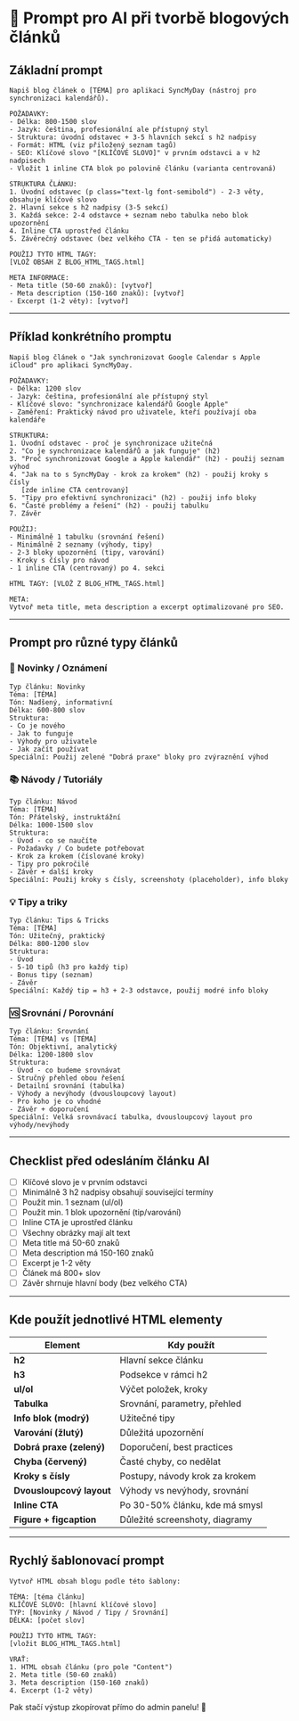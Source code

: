 # 🤖 Prompt pro AI při tvorbě blogových článků

## Základní prompt

```
Napiš blog článek o [TÉMA] pro aplikaci SyncMyDay (nástroj pro synchronizaci kalendářů).

POŽADAVKY:
- Délka: 800-1500 slov
- Jazyk: čeština, profesionální ale přístupný styl
- Struktura: úvodní odstavec + 3-5 hlavních sekcí s h2 nadpisy
- Formát: HTML (viz přiložený seznam tagů)
- SEO: Klíčové slovo "[KLÍČOVÉ SLOVO]" v prvním odstavci a v h2 nadpisech
- Vložit 1 inline CTA blok po polovině článku (varianta centrovaná)

STRUKTURA ČLÁNKU:
1. Úvodní odstavec (p class="text-lg font-semibold") - 2-3 věty, obsahuje klíčové slovo
2. Hlavní sekce s h2 nadpisy (3-5 sekcí)
3. Každá sekce: 2-4 odstavce + seznam nebo tabulka nebo blok upozornění
4. Inline CTA uprostřed článku
5. Závěrečný odstavec (bez velkého CTA - ten se přidá automaticky)

POUŽIJ TYTO HTML TAGY:
[VLOŽ OBSAH Z BLOG_HTML_TAGS.html]

META INFORMACE:
- Meta title (50-60 znaků): [vytvoř]
- Meta description (150-160 znaků): [vytvoř]
- Excerpt (1-2 věty): [vytvoř]
```

---

## Příklad konkrétního promptu

```
Napiš blog článek o "Jak synchronizovat Google Calendar s Apple iCloud" pro aplikaci SyncMyDay.

POŽADAVKY:
- Délka: 1200 slov
- Jazyk: čeština, profesionální ale přístupný styl
- Klíčové slovo: "synchronizace kalendářů Google Apple"
- Zaměření: Praktický návod pro uživatele, kteří používají oba kalendáře

STRUKTURA:
1. Úvodní odstavec - proč je synchronizace užitečná
2. "Co je synchronizace kalendářů a jak funguje" (h2)
3. "Proč synchronizovat Google a Apple kalendář" (h2) - použij seznam výhod
4. "Jak na to s SyncMyDay - krok za krokem" (h2) - použij kroky s čísly
   [zde inline CTA centrovaný]
5. "Tipy pro efektivní synchronizaci" (h2) - použij info bloky
6. "Časté problémy a řešení" (h2) - použij tabulku
7. Závěr

POUŽIJ:
- Minimálně 1 tabulku (srovnání řešení)
- Minimálně 2 seznamy (výhody, tipy)
- 2-3 bloky upozornění (tipy, varování)
- Kroky s čísly pro návod
- 1 inline CTA (centrovaný) po 4. sekci

HTML TAGY: [VLOŽ Z BLOG_HTML_TAGS.html]

META:
Vytvoř meta title, meta description a excerpt optimalizované pro SEO.
```

---

## Prompt pro různé typy článků

### 📰 Novinky / Oznámení

```
Typ článku: Novinky
Téma: [TÉMA]
Tón: Nadšený, informativní
Délka: 600-800 slov
Struktura:
- Co je nového
- Jak to funguje
- Výhody pro uživatele
- Jak začít používat
Speciální: Použij zelené "Dobrá praxe" bloky pro zvýraznění výhod
```

### 📚 Návody / Tutoriály

```
Typ článku: Návod
Téma: [TÉMA]
Tón: Přátelský, instruktážní
Délka: 1000-1500 slov
Struktura:
- Úvod - co se naučíte
- Požadavky / Co budete potřebovat
- Krok za krokem (číslované kroky)
- Tipy pro pokročilé
- Závěr + další kroky
Speciální: Použij kroky s čísly, screenshoty (placeholder), info bloky
```

### 💡 Tipy a triky

```
Typ článku: Tips & Tricks
Téma: [TÉMA]
Tón: Užitečný, praktický
Délka: 800-1200 slov
Struktura:
- Úvod
- 5-10 tipů (h3 pro každý tip)
- Bonus tipy (seznam)
- Závěr
Speciální: Každý tip = h3 + 2-3 odstavce, použij modré info bloky
```

### 🆚 Srovnání / Porovnání

```
Typ článku: Srovnání
Téma: [TÉMA] vs [TÉMA]
Tón: Objektivní, analytický
Délka: 1200-1800 slov
Struktura:
- Úvod - co budeme srovnávat
- Stručný přehled obou řešení
- Detailní srovnání (tabulka)
- Výhody a nevýhody (dvousloupcový layout)
- Pro koho je co vhodné
- Závěr + doporučení
Speciální: Velká srovnávací tabulka, dvousloupcový layout pro výhody/nevýhody
```

---

## Checklist před odesláním článku AI

- [ ] Klíčové slovo je v prvním odstavci
- [ ] Minimálně 3 h2 nadpisy obsahují související termíny
- [ ] Použit min. 1 seznam (ul/ol)
- [ ] Použit min. 1 blok upozornění (tip/varování)
- [ ] Inline CTA je uprostřed článku
- [ ] Všechny obrázky mají alt text
- [ ] Meta title má 50-60 znaků
- [ ] Meta description má 150-160 znaků
- [ ] Excerpt je 1-2 věty
- [ ] Článek má 800+ slov
- [ ] Závěr shrnuje hlavní body (bez velkého CTA)

---

## Kde použít jednotlivé HTML elementy

| Element                  | Kdy použít                     |
| ------------------------ | ------------------------------ |
| **h2**                   | Hlavní sekce článku            |
| **h3**                   | Podsekce v rámci h2            |
| **ul/ol**                | Výčet položek, kroky           |
| **Tabulka**              | Srovnání, parametry, přehled   |
| **Info blok (modrý)**    | Užitečné tipy                  |
| **Varování (žlutý)**     | Důležitá upozornění            |
| **Dobrá praxe (zelený)** | Doporučení, best practices     |
| **Chyba (červený)**      | Časté chyby, co nedělat        |
| **Kroky s čísly**        | Postupy, návody krok za krokem |
| **Dvousloupcový layout** | Výhody vs nevýhody, srovnání   |
| **Inline CTA**           | Po 30-50% článku, kde má smysl |
| **Figure + figcaption**  | Důležité screenshoty, diagramy |

---

## Rychlý šablonovací prompt

```
Vytvoř HTML obsah blogu podle této šablony:

TÉMA: [téma článku]
KLÍČOVÉ SLOVO: [hlavní klíčové slovo]
TYP: [Novinky / Návod / Tipy / Srovnání]
DÉLKA: [počet slov]

POUŽIJ TYTO HTML TAGY:
[vložit BLOG_HTML_TAGS.html]

VRAŤ:
1. HTML obsah článku (pro pole "Content")
2. Meta title (50-60 znaků)
3. Meta description (150-160 znaků)
4. Excerpt (1-2 věty)
```

Pak stačí výstup zkopírovat přímo do admin panelu! 🎉
